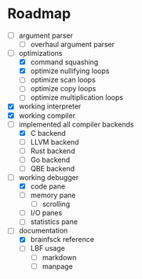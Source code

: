 # Roadmap

- [ ] argument parser
	- [ ] overhaul argument parser
- [ ] optimizations
	- [x] command squashing
	- [x] optimize nullifying loops
	- [ ] optimize scan loops
	- [ ] optimize copy loops
	- [ ] optimize multiplication loops
- [x] working interpreter
- [x] working compiler
- [ ] implemented all compiler backends
	- [x] C backend
	- [ ] LLVM backend
	- [ ] Rust backend
	- [ ] Go backend
	- [ ] QBE backend
- [ ] working debugger
	- [x] code pane
	- [ ] memory pane
		- [ ] scrolling
	- [ ] I/O panes
	- [ ] statistics pane
- [ ] documentation
	- [x] brainfsck reference
	- [ ] LBF usage
		- [ ] markdown
		- [ ] manpage
